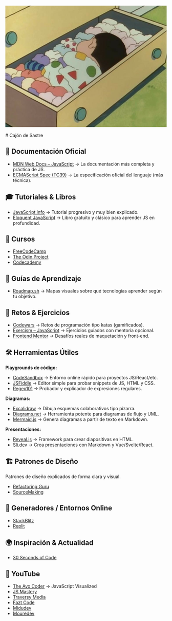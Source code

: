 ![mimida criminal](img/sinchan.jpg)

# Cajón de Sastre

## 📖 Documentación Oficial
- [MDN Web Docs – JavaScript](https://developer.mozilla.org/es/docs/Web/JavaScript) → La documentación más completa y práctica de JS.  
- [ECMAScript Spec (TC39)](https://tc39.es/ecma262/) → La especificación oficial del lenguaje (más técnica).  

## 🎓 Tutoriales & Libros
- [JavaScript.info](https://es.javascript.info/) → Tutorial progresivo y muy bien explicado.  
- [Eloquent JavaScript](https://eloquentjavascript.net/) → Libro gratuito y clásico para aprender JS en profundidad.  

## 🏫 Cursos
- [FreeCodeCamp](https://www.freecodecamp.org/)  
- [The Odin Project](https://www.theodinproject.com/) 
- [Codecademy](https://www.codecademy.com/)

## 🧭 Guías de Aprendizaje
- [Roadmap.sh](https://roadmap.sh/) → Mapas visuales sobre qué tecnologías aprender según tu objetivo.  

## 🧩 Retos & Ejercicios
- [Codewars](https://www.codewars.com/) → Retos de programación tipo katas (gamificados).  
- [Exercism – JavaScript](https://exercism.org/tracks/javascript) → Ejercicios guiados con mentoría opcional.  
- [Frontend Mentor](https://www.frontendmentor.io/) → Desafíos reales de maquetación y front-end.  

## 🛠 Herramientas Útiles

**Playgrounds de código:**  
- [CodeSandbox](https://codesandbox.io/) → Entorno online rápido para proyectos JS/React/etc.  
- [JSFiddle](https://jsfiddle.net/) → Editor simple para probar snippets de JS, HTML y CSS.  
- [Regex101](https://regex101.com/) → Probador y explicador de expresiones regulares.  

**Diagramas:**  
- [Excalidraw](https://excalidraw.com/) → Dibuja esquemas colaborativos tipo pizarra.  
- [Diagrams.net](https://app.diagrams.net/) → Herramienta potente para diagramas de flujo y UML.  
- [Mermaid.js](https://mermaid.js.org/) → Genera diagramas a partir de texto en Markdown.  

**Presentaciones:**  
- [Reveal.js](https://revealjs.com/) → Framework para crear diapositivas en HTML.  
- [Sli.dev](https://sli.dev/) → Crea presentaciones con Markdown y Vue/Svelte/React.  

## 🏗 Patrones de Diseño
Patrones de diseño explicados de forma clara y visual.
- [Refactoring Guru](https://refactoring.guru/design-patterns)
- [SourceMaking](https://sourcemaking.com/)

## 🤖 Generadores / Entornos Online
- [StackBlitz](https://stackblitz.com/) 
- [Replit](https://replit.com/) 

## 🌍 Inspiración & Actualidad
- [30 Seconds of Code](https://www.30secondsofcode.org/)

## 🎥 YouTube
- [The Avo Coder](https://www.youtube.com/@theavocoder) -> JavaScript Visualized
- [JS Mastery](https://www.youtube.com/@javascriptmastery)
- [Traversy Media](https://www.youtube.com/@TraversyMedia) 
- [Fazt Code](https://www.youtube.com/@FaztCode)
- [Midudev](https://www.youtube.com/@midudev)
- [Mouredev](https://www.youtube.com/@mouredev)
